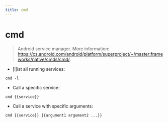 ```yaml
---
title: cmd
---
```

# cmd

> Android service manager.
> More information: <https://cs.android.com/android/platform/superproject/+/master:frameworks/native/cmds/cmd/>.

- [l]ist all running services:

`cmd -l`

- Call a specific service:

`cmd {{service}}`

- Call a service with specific arguments:

`cmd {{service}} {{argument1 argument2 ...}}`
